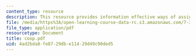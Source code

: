```yaml
---
content_type: resource
description: This resource provides information effective ways of assigning groups.
file: /media/https%3A/open-learning-course-data-rc.s3.amazonaws.com/7-391-concept-centered-teaching-spring-2006/4ad2bda8fe8729dbe11429d49c90ded5_coop.pdf
file_type: application/pdf
resourcetype: Document
title: coop.pdf
uid: 4ad2bda8-fe87-29db-e114-29d49c90ded5
---
```

